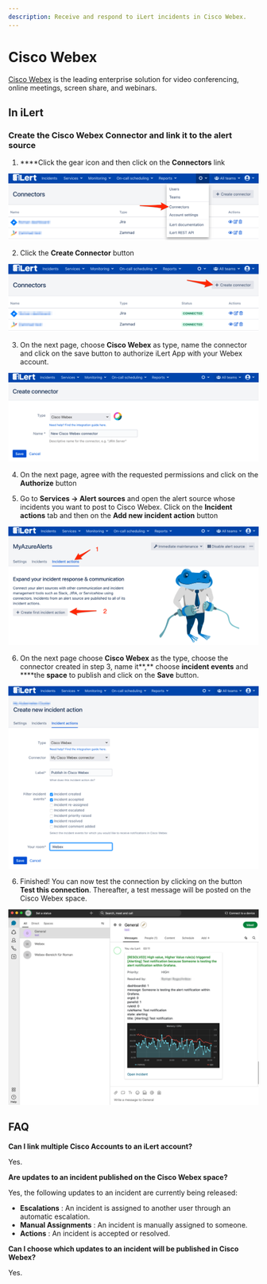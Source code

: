 ```yaml
---
description: Receive and respond to iLert incidents in Cisco Webex.
---
```


# Cisco Webex

[Cisco Webex](https://www.webex.com/) is the leading enterprise solution for video conferencing, online meetings, screen share, and webinars.

## In iLert <a id="create-alarm-source"></a>

### Create the Cisco Webex Connector and link it to the alert source

1. ****Click the gear icon and then click on the **Connectors** link

![](../.gitbook/assets/screenshot_16_03_21__15_46.png)

2. Click the **Create Connector** button

![](../.gitbook/assets/screenshot_16_03_21__15_48.png)

3. On the next page, choose **Cisco Webex** as type, name the connector and click on the save button to authorize iLert App with your Webex account.

![](../.gitbook/assets/screenshot_19_03_21__07_50.png)

4. On the next page, agree with the requested permissions and click on the **Authorize** button

5. Go to **Services -&gt; Alert sources** and open the alert source whose incidents you want to post to Cisco Webex. Click on the **Incident actions** tab and then on the **Add new incident action** button

![](../.gitbook/assets/screenshot_16_03_21__16_04.png)

6. On the next page choose **Cisco Webex** as the type, choose the connector created in step 3, name it**,** choose **incident events** and ****the **space** to publish and click on the **Save** button.

![](../.gitbook/assets/screenshot_19_03_21__07_54.png)

6. Finished! You can now test the connection by clicking on the button **Test this connection**. Thereafter, a test message will be posted on the Cisco Webex space.

![](../.gitbook/assets/screenshot_19_03_21__07_21.png)

## FAQ <a id="faq"></a>

**Can I link multiple Cisco Accounts to an iLert account?**

Yes.

**Are updates to an incident published on the Cisco Webex space?**

Yes, the following updates to an incident are currently being released:

* **Escalations** : An incident is assigned to another user through an automatic escalation.
* **Manual Assignments** : An incident is manually assigned to someone.
* **Actions** : An incident is accepted or resolved.

**Can I choose which updates to an incident will be published in Cisco Webex?**

Yes.

